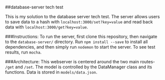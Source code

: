 ##database-server tech test

This is my solution to the database server tech test. The server allows users to
save data to a hash with `localhost:3000/set?key=value` and read back data with
`localhost:3000/get?key=value`.

###Instructions:
To run the server, first clone this repository, then navigate to the `database-server/`
directory. Run `npm install --save` to install all dependencies, and then simply
run `nodemon` to start the server. To see test results, run `mocha`.

###Architecture:
This webserver is centered around the two main routes- `/get` and `/set`. The
model is controlled by the DataManager class and its functions. Data is stored
in `models/data.json`.
